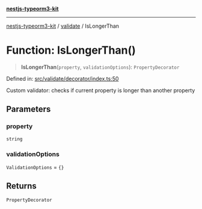 [**nestjs-typeorm3-kit**](../../README.md)

***

[nestjs-typeorm3-kit](../../README.md) / [validate](../README.md) / IsLongerThan

# Function: IsLongerThan()

> **IsLongerThan**(`property`, `validationOptions`): `PropertyDecorator`

Defined in: [src/validate/decorator/index.ts:50](https://github.com/x302502/nestjs-typeorm3-kit/blob/313e27f27be24cb76b799a33cc27551fc0070682/src/validate/decorator/index.ts#L50)

Custom validator: checks if current property is longer than another property

## Parameters

### property

`string`

### validationOptions

`ValidationOptions` = `{}`

## Returns

`PropertyDecorator`
